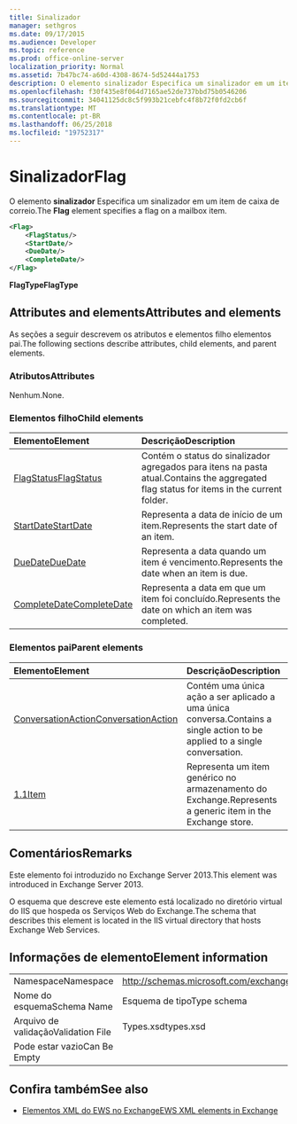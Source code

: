 ```yaml
---
title: Sinalizador
manager: sethgros
ms.date: 09/17/2015
ms.audience: Developer
ms.topic: reference
ms.prod: office-online-server
localization_priority: Normal
ms.assetid: 7b47bc74-a60d-4308-8674-5d52444a1753
description: O elemento sinalizador Especifica um sinalizador em um item de caixa de correio.
ms.openlocfilehash: f30f435e8f064d7165ae52de737bbd75b0546206
ms.sourcegitcommit: 34041125dc8c5f993b21cebfc4f8b72f0fd2cb6f
ms.translationtype: MT
ms.contentlocale: pt-BR
ms.lasthandoff: 06/25/2018
ms.locfileid: "19752317"
---
```

# <a name="flag"></a><span data-ttu-id="1f529-103">Sinalizador</span><span class="sxs-lookup"><span data-stu-id="1f529-103">Flag</span></span>

<span data-ttu-id="1f529-104">O elemento **sinalizador** Especifica um sinalizador em um item de caixa de correio.</span><span class="sxs-lookup"><span data-stu-id="1f529-104">The **Flag** element specifies a flag on a mailbox item.</span></span> 
  
```XML
<Flag>
    <FlagStatus/>
    <StartDate/>
    <DueDate/>
    <CompleteDate/>
</Flag>
```

 <span data-ttu-id="1f529-105">**FlagType**</span><span class="sxs-lookup"><span data-stu-id="1f529-105">**FlagType**</span></span>
## <a name="attributes-and-elements"></a><span data-ttu-id="1f529-106">Attributes and elements</span><span class="sxs-lookup"><span data-stu-id="1f529-106">Attributes and elements</span></span>

<span data-ttu-id="1f529-107">As seções a seguir descrevem os atributos e elementos filho elementos pai.</span><span class="sxs-lookup"><span data-stu-id="1f529-107">The following sections describe attributes, child elements, and parent elements.</span></span>
  
### <a name="attributes"></a><span data-ttu-id="1f529-108">Atributos</span><span class="sxs-lookup"><span data-stu-id="1f529-108">Attributes</span></span>

<span data-ttu-id="1f529-109">Nenhum.</span><span class="sxs-lookup"><span data-stu-id="1f529-109">None.</span></span>
  
### <a name="child-elements"></a><span data-ttu-id="1f529-110">Elementos filho</span><span class="sxs-lookup"><span data-stu-id="1f529-110">Child elements</span></span>

|<span data-ttu-id="1f529-111">**Elemento**</span><span class="sxs-lookup"><span data-stu-id="1f529-111">**Element**</span></span>|<span data-ttu-id="1f529-112">**Descrição**</span><span class="sxs-lookup"><span data-stu-id="1f529-112">**Description**</span></span>|
|:-----|:-----|
|[<span data-ttu-id="1f529-113">FlagStatus</span><span class="sxs-lookup"><span data-stu-id="1f529-113">FlagStatus</span></span>](flagstatus.md) <br/> |<span data-ttu-id="1f529-114">Contém o status do sinalizador agregados para itens na pasta atual.</span><span class="sxs-lookup"><span data-stu-id="1f529-114">Contains the aggregated flag status for items in the current folder.</span></span>  <br/> |
|[<span data-ttu-id="1f529-115">StartDate</span><span class="sxs-lookup"><span data-stu-id="1f529-115">StartDate</span></span>](startdate.md) <br/> |<span data-ttu-id="1f529-116">Representa a data de início de um item.</span><span class="sxs-lookup"><span data-stu-id="1f529-116">Represents the start date of an item.</span></span>  <br/> |
|[<span data-ttu-id="1f529-117">DueDate</span><span class="sxs-lookup"><span data-stu-id="1f529-117">DueDate</span></span>](duedate.md) <br/> |<span data-ttu-id="1f529-118">Representa a data quando um item é vencimento.</span><span class="sxs-lookup"><span data-stu-id="1f529-118">Represents the date when an item is due.</span></span>  <br/> |
|[<span data-ttu-id="1f529-119">CompleteDate</span><span class="sxs-lookup"><span data-stu-id="1f529-119">CompleteDate</span></span>](completedate.md) <br/> |<span data-ttu-id="1f529-120">Representa a data em que um item foi concluído.</span><span class="sxs-lookup"><span data-stu-id="1f529-120">Represents the date on which an item was completed.</span></span>  <br/> |
   
### <a name="parent-elements"></a><span data-ttu-id="1f529-121">Elementos pai</span><span class="sxs-lookup"><span data-stu-id="1f529-121">Parent elements</span></span>

|<span data-ttu-id="1f529-122">**Elemento**</span><span class="sxs-lookup"><span data-stu-id="1f529-122">**Element**</span></span>|<span data-ttu-id="1f529-123">**Descrição**</span><span class="sxs-lookup"><span data-stu-id="1f529-123">**Description**</span></span>|
|:-----|:-----|
|[<span data-ttu-id="1f529-124">ConversationAction</span><span class="sxs-lookup"><span data-stu-id="1f529-124">ConversationAction</span></span>](conversationaction.md) <br/> |<span data-ttu-id="1f529-125">Contém uma única ação a ser aplicado a uma única conversa.</span><span class="sxs-lookup"><span data-stu-id="1f529-125">Contains a single action to be applied to a single conversation.</span></span>  <br/> |
|[<span data-ttu-id="1f529-126">1.1</span><span class="sxs-lookup"><span data-stu-id="1f529-126">Item</span></span>](item.md) <br/> |<span data-ttu-id="1f529-127">Representa um item genérico no armazenamento do Exchange.</span><span class="sxs-lookup"><span data-stu-id="1f529-127">Represents a generic item in the Exchange store.</span></span>  <br/> |
   
## <a name="remarks"></a><span data-ttu-id="1f529-128">Comentários</span><span class="sxs-lookup"><span data-stu-id="1f529-128">Remarks</span></span>

<span data-ttu-id="1f529-129">Este elemento foi introduzido no Exchange Server 2013.</span><span class="sxs-lookup"><span data-stu-id="1f529-129">This element was introduced in Exchange Server 2013.</span></span>
  
<span data-ttu-id="1f529-130">O esquema que descreve este elemento está localizado no diretório virtual do IIS que hospeda os Serviços Web do Exchange.</span><span class="sxs-lookup"><span data-stu-id="1f529-130">The schema that describes this element is located in the IIS virtual directory that hosts Exchange Web Services.</span></span>
  
## <a name="element-information"></a><span data-ttu-id="1f529-131">Informações de elemento</span><span class="sxs-lookup"><span data-stu-id="1f529-131">Element information</span></span>

|||
|:-----|:-----|
|<span data-ttu-id="1f529-132">Namespace</span><span class="sxs-lookup"><span data-stu-id="1f529-132">Namespace</span></span>  <br/> |http://schemas.microsoft.com/exchange/services/2006/types  <br/> |
|<span data-ttu-id="1f529-133">Nome do esquema</span><span class="sxs-lookup"><span data-stu-id="1f529-133">Schema Name</span></span>  <br/> |<span data-ttu-id="1f529-134">Esquema de tipo</span><span class="sxs-lookup"><span data-stu-id="1f529-134">Type schema</span></span>  <br/> |
|<span data-ttu-id="1f529-135">Arquivo de validação</span><span class="sxs-lookup"><span data-stu-id="1f529-135">Validation File</span></span>  <br/> |<span data-ttu-id="1f529-136">Types.xsd</span><span class="sxs-lookup"><span data-stu-id="1f529-136">types.xsd</span></span>  <br/> |
|<span data-ttu-id="1f529-137">Pode estar vazio</span><span class="sxs-lookup"><span data-stu-id="1f529-137">Can Be Empty</span></span>  <br/> ||
   
## <a name="see-also"></a><span data-ttu-id="1f529-138">Confira também</span><span class="sxs-lookup"><span data-stu-id="1f529-138">See also</span></span>



- [<span data-ttu-id="1f529-139">Elementos XML do EWS no Exchange</span><span class="sxs-lookup"><span data-stu-id="1f529-139">EWS XML elements in Exchange</span></span>](ews-xml-elements-in-exchange.md)

